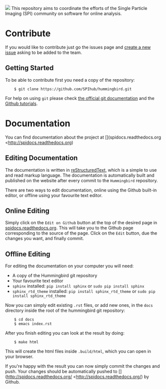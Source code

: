 ![](https://github.com/SPIhub/hummingbird/blob/master/docs/images/latex_logo.png)
This repository aims to coordinate the efforts of the Single Particle Imaging (SPI) community on software for online analysis.

# Contribute

If you would like to contribute just go the issues page and [create a
new issue](https://github.com/SPIhub/hummingbird/issues/new) asking to be added to the team.

## Getting Started

To be able to contribute first you need a copy of the repository:

```
    $ git clone https://github.com/SPIhub/hummingbird.git
```

For help on using ```git``` please check [the official git documentation](http://git-scm.com/doc)
and the [Github tutorials](https://help.github.com/).

# Documentation

You can find documentation about the project at [](spidocs.readthedocs.org <http://spidocs.readthedocs.org)

## Editing Documentation

The documentation is written in [reStructuredText](http://sphinx-doc.org/rest.html), which is a simple
to use and read markup language. The documentation is automatically built and published on the website after every commit to the ```Hummingbird``` repository.

There are two ways to edit documentation, online using the Github
built-in editor, or offline using your favourite text editor.

## Online Editing

Simply click on the ```Edit on Github``` button at the top of the
desired page in [spidocs.readthedocs.org](http://spidocs.readthedocs.org). This will
take you to the Github page corresponding to the source of the page.
Click on the ```Edit``` button, due the changes you want, and finally
commit.

## Offline Editing

For editing the documentation on your computer you will need:

-  A copy of the Hummingbird git repository
-  Your favourite text editor
-  ```sphinx``` installed: ```pip install sphinx``` or
   ```sudo pip install sphinx```
-  ```sphinx_rtd_theme``` installed: ```pip install sphinx_rtd_theme``` or
   ```sudo pip install sphinx_rtd_theme```

Now you can simply edit existing ```.rst``` files, or add new ones, in the
```docs``` directory inside the root of the hummingbird git repository:

```
    $ cd docs
    $ emacs index.rst
```

After you finish editing you can look at the result by doing:

```
    $ make html
```

This will create the html files inside ```.build/html```, which you can
open in your browser.

If you're happy with the result you can now simply commit the changes
and push. Your changes should be automatically pushed to [](http://spidocs.readthedocs.org/ <http://spidocs.readthedocs.org/) by Github.
